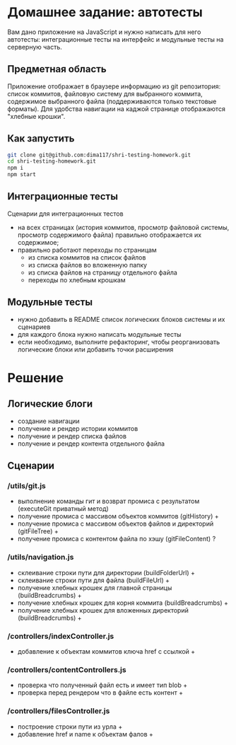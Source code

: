 # Домашнее задание: автотесты

Вам дано приложение на JavaScript и нужно написать для него автотесты: интеграционные тесты на интерфейс и модульные тесты на серверную часть.

## Предметная область

Приложение отображает в браузере информацию из git репозитория: список коммитов, файловую систему для выбранного коммита, содержимое выбранного файла (поддерживаются только текстовые форматы). Для удобства навигации на каджой странице отображаются "хлебные крошки".

## Как запустить

```sh
git clone git@github.com:dima117/shri-testing-homework.git
cd shri-testing-homework.git
npm i
npm start
```

## Интеграционные тесты

Сценарии для интеграционных тестов

- на всех страницах (история коммитов, просмотр файловой системы, просмотр содержимого файла) правильно отображается их содержимое;
- правильно работают переходы по страницам
  - из списка коммитов на список файлов
  - из списка файлов во вложенную папку
  - из списка файлов на страницу отдельного файла
  - переходы по хлебным крошкам

## Модульные тесты

- нужно добавить в README список логических блоков системы и их сценариев
- для каждого блока нужно написать модульные тесты
- если необходимо, выполните рефакторинг, чтобы реорганизовать логические блоки или добавить точки расширения


# Решение

## Логические блоги

- создание навигации
- получение и рендер истории коммитов
- получение и рендер списка файлов
- получение и рендер контента отдельного файла

## Сценарии

### /utils/git.js
- выполнение команды гит и возврат промиса с результатом (executeGit приватный метод)
- получение промиса с массивом объектов коммитов (gitHistory) +
- получение промиса с массивом объектов файлов и директорий (gitFileTree) +
- получение промиса с контентом файла по хэшу (gitFileContent) ?

### /utils/navigation.js
- склеивание строки пути для директории (buildFolderUrl) +
- склеивание строки пути для файла (buildFileUrl) +
- получение хлебных крошек для главной страницы (buildBreadcrumbs) +
- получение хлебных крошек для корня коммита (buildBreadcrumbs) +
- получение хлебных крошек для вложенных директорий (buildBreadcrumbs) +

### /controllers/indexController.js
- добавление к объектам коммитов ключа href с ссылкой +

### /controllers/contentControllers.js
- проверка что полученный файл есть и имеет тип blob +
- проверка перед рендером что в файле есть контент +

### /controllers/filesController.js
- построение строки пути из урла +
- добавление href и name к объектам фалов +
